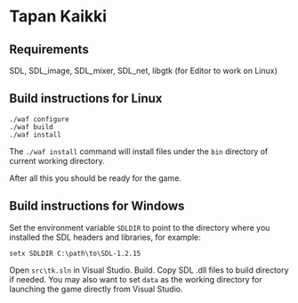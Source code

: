 Tapan Kaikki
============

Requirements
------------

SDL, SDL_image, SDL_mixer, SDL_net, libgtk (for Editor to work on Linux)


Build instructions for Linux
----------------------------

    ./waf configure
    ./waf build
    ./waf install

The `./waf install` command will install files under the `bin` directory of
current working directory. 

After all this you should be ready for the game.


Build instructions for Windows
------------------------------

Set the environment variable `SDLDIR` to point to the directory where you
installed the SDL headers and libraries, for example:

    setx SDLDIR C:\path\to\SDL-1.2.15

Open `src\tk.sln` in Visual Studio. Build. Copy SDL .dll files to build
directory if needed. You may also want to set `data` as the working
directory for launching the game directly from Visual Studio.
